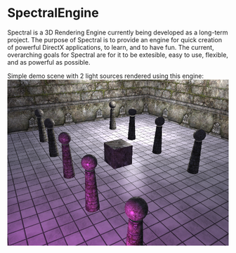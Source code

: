 # SpectralEngine

Spectral is a 3D Rendering Engine currently being developed as a long-term project. The purpose of Spectral is to provide an engine for quick creation of powerful DirectX applications, to learn, and to have fun. The current, overarching goals for Spectral are for it to be extesible, easy to use, flexible, and as powerful as possible.

Simple demo scene with 2 light sources rendered using this engine:
![Alt text](SimpleScene.png?raw=true "Title")
